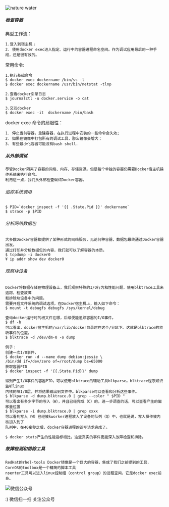 <!--
author: os4uinfo
head: https://os4u.info/blog/img/sun.png
date: 2017-05-15
title: Docker容器的故障检测和排除
tags: Docker
images: https://os4u.info/blog/img/sun.png
category: Docker 
status: publish
summary: 有时候，仪表化并不够，我们应该以一种可扩展方式对Docker部署进行故障检测和排除。然而，有时候，我们只能等来到Docker宿主机上来查看Docker容器，除此之外，别无他法。
-->


![nature water](https://www.os4u.info/blog/docker/images/nature-water.jpg)
##### 检查容器

典型工作流：

```
1.登入到宿主机；
2. 使用docker exec进入指定、运行中的容器进程命名空间。作为调试应用最后的一种手段，还是很有效的。
```

常用命令:

```
1.执行基础命令
$ docker exec dockername /bin/ss -l
$ docker exec dockername /usr/bin/netstat -tlnp 

2.查看docker引擎日志
$ journalctl -u docker.service -o cat 

3.交互docker
$ docker exec -it  dockername /bin/bash

```

docker exec 命令的局限性：

```
1. 停止当前容器，重建容器，在执行过程中安装的一些命令会失效;
2. 如果在镜像中打包所有的调试工具，那么镜像会增大；
3. 有些最小化容器可能没有bash shell.
```

##### 从外部调试

```
尽管Docker隔离了容器的网络、内存、存储资源。但是每个单独的容器仍需要Docker宿主机操作系统来执行命令。
利用这一点，我们从外部检查调试Docker容器。
```

###### 追踪系统调用

```
$ PID=`docker inspect -f '{{ .State.Pid }}' dockername`
$ strace -p $PID

```

###### 分析网络数据包

```
大多数Docker容器都提供了某种形式的网络服务，无论何种容器，数据包最终通过Docker容器出发。
通过打印并分析数据包的内容，我们就可以了解容器的本质。
$ tcpdump -i docker0
¥ ip addr show dev docker0

```

###### 观察块设备
```
Docker将数据存储在物理设备上，我们观察特殊的I/O行为和性能问题，使用blktrace工具来追踪，检查故障
和排除块设备中的问题。
需要开启文件系统的调试选项，在Docker宿主机上，输入如下命令：
$ mount -t debugfs debugfs /sys/kernel/debug

查询docker运行时的根文件在哪，后续便能追踪容器的I/O事件。
$ df -h
可以看出，docker宿主机的/var/lib/docker目录时在这个/分区下。这就是blktrace的监听事件的位置。
$ blktrace -d /dev/dm-0 -o dump

例子：
创建一次I/O事件，
$ docker run -d --name dump debian:jessie \
/bin/dd if=/dev/zero of=/root/dump bs=65000
获取容器PID
$ docker inspect -f '{{.State.Pid}}' dump

得到产生I/O事件的容器PID，可以使用blktrace的辅助工具blkparse。blktrace程序知识监听linux
内核的块I/O层，并将结果输出到文件中。blkparse可以查看和分析这些事件。
$ blkparse -d dump.blktrace.0 | grep --color " $PID "
可以看出有多少字节的写入（W），并且已经完成（C）的，进一步调查的话，可以查看产生的偏移量位置
$ blkparse -i dump.blktrace.0 | grep xxxx
可以看到写入（W）已经被kworker进程放入了设备的队列（Q）中，也就是说，写入操作被内核加入到了
队列中，在40毫秒之后，docker容器进程的该写请求完成了。

$ docker stats产生的性能指标相比，这些真实的事件更能深入故障检查和排除。
```

##### 故障检测和排除工具

```
RedHat的rhel-tools Docker镜像是一个巨大的容器，集成了我们之前提到的工具，
CoreOS的toolbox是一个精简的脚本工具
nsenter工具可以进入linux控制组（control group）的进程空间，它是docker exec前身。
```



![微信公众号](https://www.os4u.info/wx.jpg) 

:) 微信扫一扫 关注公众号 